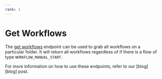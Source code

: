 ```yaml
---
rank: 1
---
```


# Get Workflows

The [get workflows][get] endpoint can be used to grab all workflows on a 
particular folder. It will return all workflows regardless of if there is a 
flow of type `WORKFLOW_MANUAL_START`.

<Message type='notice'>
  For more information on how to use these endpoints, refer to our [blog][blog] 
  post.
</Message>

<Samples id='get_workflows' />

[get]: e://get-workflows
<!-- i18n-enable localize-links -->
[blog]: https://medium.com/box-developer-blog/manual-start-workflow-api-box-relay-4f8d0f51b7a4
<!-- i18n-disable localize-links -->
